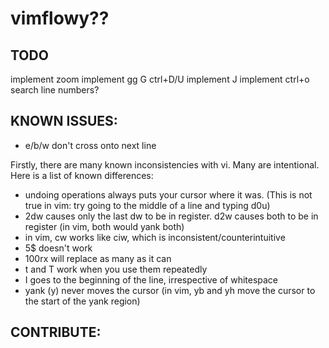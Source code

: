 # vimflowy?? #

## TODO ##

implement zoom
implement gg G ctrl+D/U
implement J
implement ctrl+o
search
line numbers?

## KNOWN ISSUES: ##

- e/b/w don't cross onto next line

Firstly, there are many known inconsistencies with vi.  Many are intentional.  Here is a list of known differences:
- undoing operations always puts your cursor where it was.  (This is not true in vim: try going to the middle of a line and typing d0u)
- 2dw causes only the last dw to be in register.  d2w causes both to be in register (in vim, both would yank both)
- in vim, cw works like ciw, which is inconsistent/counterintuitive
- 5$ doesn't work
- 100rx will replace as many as it can
- t and T work when you use them repeatedly
- I goes to the beginning of the line, irrespective of whitespace
- yank (y) never moves the cursor (in vim, yb and yh move the cursor to the start of the yank region)

## CONTRIBUTE: ##

